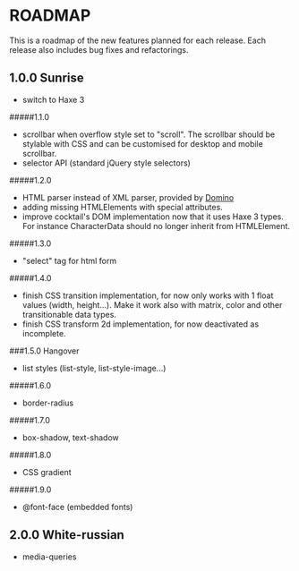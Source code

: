 ROADMAP
==============
This is a roadmap of the new features planned for each release. Each release also includes bug fixes and refactorings.


1.0.0 Sunrise
------------------
- switch to Haxe 3

#####1.1.0
- scrollbar when overflow style set to "scroll". The scrollbar should be stylable 
with CSS and can be customised for desktop and mobile scrollbar.
- selector API (standard jQuery style selectors)

#####1.2.0
- HTML parser instead of XML parser, provided by [Domino](https://github.com/silexlabs/Dominos)
- adding missing HTMLElements with special attributes.
- improve cocktail's DOM implementation now that it uses Haxe 3 types. For instance CharacterData should no longer inherit from HTMLElement.

#####1.3.0
- "select" tag for html form

#####1.4.0
- finish CSS transition implementation, for now only works with 1 float values (width, height...). Make it work also with matrix, color and other transitionable data types.
- finish CSS transform 2d implementation, for now deactivated as incomplete.

###1.5.0 Hangover
- list styles (list-style, list-style-image...)

#####1.6.0
- border-radius

#####1.7.0
- box-shadow, text-shadow

#####1.8.0
- CSS gradient

#####1.9.0
- @font-face (embedded fonts)

2.0.0 White-russian
-----------
- media-queries


